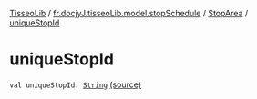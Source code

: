 [TisseoLib](../../index.md) / [fr.docjyJ.tisseoLib.model.stopSchedule](../index.md) / [StopArea](index.md) / [uniqueStopId](./unique-stop-id.md)

# uniqueStopId

`val uniqueStopId: `[`String`](https://kotlinlang.org/api/latest/jvm/stdlib/kotlin/-string/index.html) [(source)](https://github.com/docjyJ/TisseoLib/tree/master/src/main/kotlin/fr/docjyJ/tisseoLib/model/stopSchedule/StopArea.kt#L18)